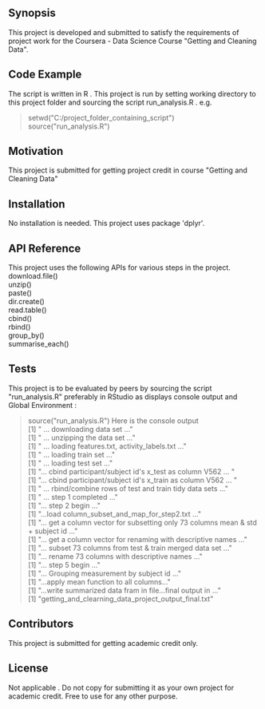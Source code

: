 ## Synopsis

This project is  developed and submitted to satisfy the requirements of project work for the Coursera - Data  Science Course  "Getting and Cleaning Data". 

## Code Example

The script is written in R . This project is run by setting working directory to this project folder and sourcing the script run_analysis.R . 
e.g. <br>
> setwd("C:/project_folder_containing_script")<br>
>source("run_analysis.R")<br>

## Motivation

This project is submitted for getting project credit in course "Getting and Cleaning Data"

## Installation

No installation is needed. This project uses package 'dplyr'.

## API Reference

This project uses the following APIs for various steps in the project.
download.file()<br>
unzip()<br>
paste()<br>
dir.create()<br>
read.table()<br>
cbind()<br>
rbind()<br>
group_by()<br>
summarise_each()<br>

## Tests

This project is to be evaluated by peers by sourcing the script  "run_analysis.R" preferably in RStudio as displays  console output and Global Environment :
>source("run_analysis.R")
Here is the console output<br>
[1] " ... downloading data set ..."<br>
[1] " ... unzipping the data  set ..."<br>
[1] " ... loading features.txt, activity_labels.txt ..."<br>
[1] " ... loading train set ..."<br>
[1] " ... loading test set ..."<br>
[1] "... cbind participant/subject id's x_test as column V562 ... "<br>
[1] "... cbind participant/subject id's x_train as column V562 ...  "<br>
[1] " ... rbind/combine rows of  test and train tidy data sets ..."<br>
[1] " ... step 1 completed ..."<br>
[1] "... step 2 begin ..."<br>
[1] "...load column_subset_and_map_for_step2.txt ..."<br>
[1] "... get a column vector for subsetting only 73 columns mean & std + subject id ..."<br>
[1] "... get a column vector for renaming with descriptive names ..."<br>
[1] "... subset 73 columns from  test & train merged data set ..."<br>
[1] "... rename 73 columns with descriptive names ..."<br>
[1] "... step 5 begin ..."<br>
[1] "... Grouping measurement by subject id ..."<br>
[1] "...apply mean function to all columns..."<br>
[1] "...write summarized data fram in file...final output in ..."<br>
[1] "getting_and_clearning_data_project_output_final.txt"<br>
## Contributors
This project is submitted for getting academic credit only. 


## License

Not applicable .  Do not copy for submitting it as your own project for academic credit. Free to use for any other purpose.


